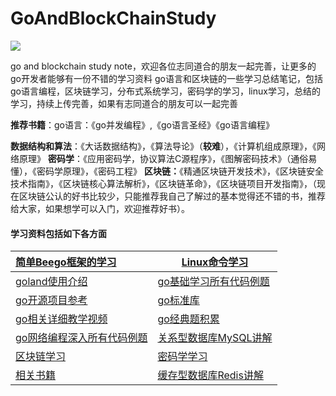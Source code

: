 # GoAndBlockChainStudy

[![](https://img.shields.io/badge/Auther-blog-blue.svg)](https://github.com/wumansgy)    



go and blockchain study note，欢迎各位志同道合的朋友一起完善，让更多的go开发者能够有一份不错的学习资料
go语言和区块链的一些学习总结笔记，包括go语言编程，区块链学习，分布式系统学习，密码学的学习，linux学习，总结的学习，持续上传完善，如果有志同道合的朋友可以一起完善

**推荐书籍**：go语言：《go并发编程》,《go语言圣经》《go语言编程》

**数据结构和算法**：《大话数据结构》，《算法导论》（**较难**），《计算机组成原理》，《网络原理》
**密码学**：《应用密码学，协议算法C源程序》，《图解密码技术》（通俗易懂），《密码学原理》，《密码工程》
**区块链：**《精通区块链开发技术》，《区块链安全技术指南》，《区块链核心算法解析》，《区块链革命》，《区块链项目开发指南》，（现在区块链公认的好书比较少，只能推荐我自己了解过的基本觉得还不错的书，推荐给大家，如果想学可以入门，欢迎推荐好书）。

#### 学习资料包括如下各方面

| [简单Beego框架的学习](https://github.com/wumansgy/GoAndBlockChainStudy/tree/master/Beego%E6%A1%86%E6%9E%B6%E7%9A%84%E5%AD%A6%E4%B9%A0) | [Linux命令学习](https://github.com/wumansgy/GoAndBlockChainStudy/tree/master/Linux%E5%AD%A6%E4%B9%A0) |
| :----------------------------------------------------------- | ------------------------------------------------------------ |
| [goland使用介绍](https://github.com/wumansgy/GoAndBlockChainStudy/tree/master/goland%E4%BD%BF%E7%94%A8%E4%BB%8B%E7%BB%8D) | [go基础学习所有代码例题](https://github.com/wumansgy/GoAndBlockChainStudy/tree/master/go%E5%9F%BA%E7%A1%80%E5%AD%A6%E4%B9%A0%E6%89%80%E6%9C%89%E4%BB%A3%E7%A0%81%E4%BE%8B%E9%A2%98) |
| [go开源项目参考](https://github.com/wumansgy/GoAndBlockChainStudy/tree/master/go%E5%BC%80%E6%BA%90%E9%A1%B9%E7%9B%AE%E5%8F%82%E8%80%83) | [go标准库](https://github.com/wumansgy/GoAndBlockChainStudy/tree/master/go%E6%A0%87%E5%87%86%E5%BA%93) |
| [go相关详细教学视频](https://github.com/wumansgy/GoAndBlockChainStudy/tree/master/go%E7%9B%B8%E5%85%B3%E6%95%99%E5%AD%A6%E8%A7%86%E9%A2%91) | [go经典题积累](https://github.com/wumansgy/GoAndBlockChainStudy/tree/master/go%E7%BB%8F%E5%85%B8%E9%A2%98%E7%A7%AF%E7%B4%AF) |
| [go网络编程深入所有代码例题](https://github.com/wumansgy/GoAndBlockChainStudy/tree/master/go%E7%BD%91%E7%BB%9C%E7%BC%96%E7%A8%8B%E6%B7%B1%E5%85%A5%E6%89%80%E6%9C%89%E4%BB%A3%E7%A0%81%E4%BE%8B%E9%A2%98%E7%AC%94%E8%AE%B0) | [关系型数据库MySQL讲解](https://github.com/wumansgy/GoAndBlockChainStudy/tree/master/%E5%85%B3%E7%B3%BB%E5%9E%8B%E6%95%B0%E6%8D%AE%E5%BA%93MySQL%E8%AE%B2%E8%A7%A3) |
| [区块链学习](https://github.com/wumansgy/GoAndBlockChainStudy/tree/master/%E5%8C%BA%E5%9D%97%E9%93%BE%E5%AD%A6%E4%B9%A0) | [密码学学习](https://github.com/wumansgy/GoAndBlockChainStudy/tree/master/%E5%AF%86%E7%A0%81%E5%AD%A6%E5%AD%A6%E4%B9%A0) |
| [相关书籍](https://github.com/wumansgy/GoAndBlockChainStudy/tree/master/%E7%9B%B8%E5%85%B3%E4%B9%A6%E7%B1%8D) | [缓存型数据库Redis讲解](https://github.com/wumansgy/GoAndBlockChainStudy/tree/master/%E7%BC%93%E5%AD%98%E5%9E%8B%E6%95%B0%E6%8D%AE%E5%BA%93redis%E8%AE%B2%E8%A7%A3) |



